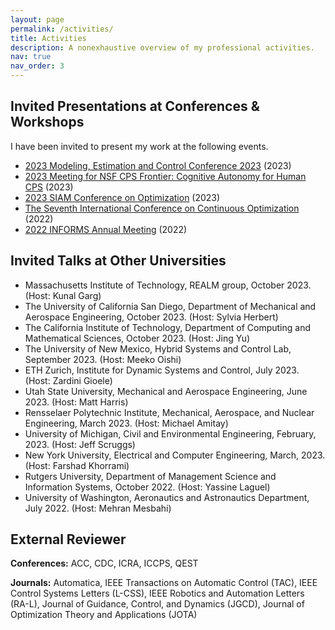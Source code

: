 ```yaml
---
layout: page
permalink: /activities/
title: Activities
description: A nonexhaustive overview of my professional activities.
nav: true
nav_order: 3
---
```


Invited Presentations at Conferences & Workshops
------
I have been invited to present my work at the following events.

- [2023 Modeling, Estimation and Control Conference 2023](https://mecc2023.a2c2.org/index.html) (2023)
- [2023 Meeting for NSF CPS Frontier: Cognitive Autonomy for Human CPS](https://autonomy.unm.edu) (2023)
- [2023 SIAM Conference on Optimization](https://www.siam.org/conferences/cm/conference/op23) (2023)
- [The Seventh International Conference on Continuous Optimization](https://iccopt2022.lehigh.edu) (2022)
- [2022 INFORMS Annual Meeting](https://meetings.informs.org/wordpress/indianapolis2022/) (2022)


Invited Talks at Other Universities
------
- Massachusetts Institute of Technology, REALM group, October 2023. (Host: Kunal Garg)
- The University of California San Diego, Department of Mechanical and Aerospace Engineering, October 2023. (Host: Sylvia Herbert)
- The California Institute of Technology, Department of Computing and Mathematical Sciences, October 2023. (Host: Jing Yu)
- The University of New Mexico, Hybrid Systems and Control Lab, September 2023. (Host: Meeko Oishi)
- ETH Zurich, Institute for Dynamic Systems and Control, July 2023. (Host: Zardini Gioele)
- Utah State University, Mechanical and Aerospace Engineering, June 2023. (Host: Matt Harris)
- Rensselaer Polytechnic Institute, Mechanical, Aerospace, and Nuclear Engineering, March 2023. (Host: Michael Amitay)
- University of Michigan, Civil and Environmental Engineering, February, 2023. (Host: Jeff Scruggs)
- New York University, Electrical and Computer Engineering, March, 2023. (Host: Farshad Khorrami)
- Rutgers University, Department of Management  Science and Information Systems, October 2022. (Host: Yassine Laguel)
- University of Washington, Aeronautics and Astronautics Department, July 2022. (Host: Mehran Mesbahi)

External Reviewer
------
**Conferences:** ACC, CDC, ICRA, ICCPS, QEST

**Journals:** Automatica, IEEE Transactions on Automatic Control (TAC), IEEE Control Systems Letters (L-CSS), IEEE Robotics and Automation Letters (RA-L), Journal of Guidance, Control, and Dynamics (JGCD), Journal of Optimization Theory and Applications (JOTA)
